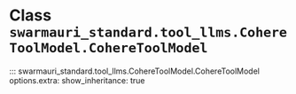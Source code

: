 # Class `swarmauri_standard.tool_llms.CohereToolModel.CohereToolModel`

::: swarmauri_standard.tool_llms.CohereToolModel.CohereToolModel
    options.extra:
      show_inheritance: true

